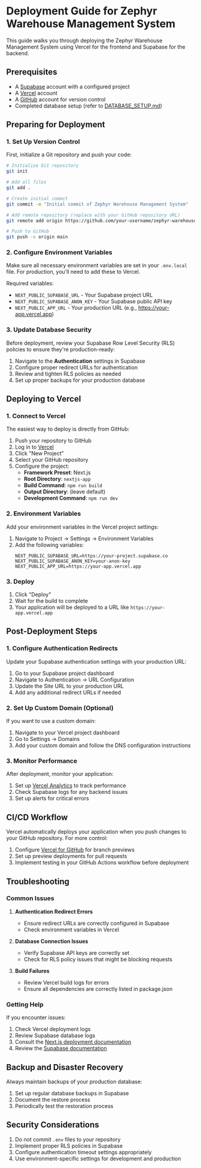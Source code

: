 # Deployment Guide for Zephyr Warehouse Management System

This guide walks you through deploying the Zephyr Warehouse Management System using Vercel for the frontend and Supabase for the backend.

## Prerequisites

- A [Supabase](https://supabase.com) account with a configured project
- A [Vercel](https://vercel.com) account
- A [GitHub](https://github.com) account for version control
- Completed database setup (refer to [DATABASE_SETUP.md](./DATABASE_SETUP.md))

## Preparing for Deployment

### 1. Set Up Version Control

First, initialize a Git repository and push your code:

```bash
# Initialize Git repository
git init

# Add all files
git add .

# Create initial commit
git commit -m "Initial commit of Zephyr Warehouse Management System"

# Add remote repository (replace with your GitHub repository URL)
git remote add origin https://github.com/your-username/zephyr-warehouse.git

# Push to GitHub
git push -u origin main
```

### 2. Configure Environment Variables

Make sure all necessary environment variables are set in your `.env.local` file. For production, you'll need to add these to Vercel.

Required variables:
- `NEXT_PUBLIC_SUPABASE_URL` - Your Supabase project URL
- `NEXT_PUBLIC_SUPABASE_ANON_KEY` - Your Supabase public API key
- `NEXT_PUBLIC_APP_URL` - Your production URL (e.g., https://your-app.vercel.app)

### 3. Update Database Security

Before deployment, review your Supabase Row Level Security (RLS) policies to ensure they're production-ready:

1. Navigate to the **Authentication** settings in Supabase
2. Configure proper redirect URLs for authentication
3. Review and tighten RLS policies as needed
4. Set up proper backups for your production database

## Deploying to Vercel

### 1. Connect to Vercel

The easiest way to deploy is directly from GitHub:

1. Push your repository to GitHub
2. Log in to [Vercel](https://vercel.com)
3. Click "New Project"
4. Select your GitHub repository
5. Configure the project:
   - **Framework Preset**: Next.js
   - **Root Directory**: `nextjs-app`
   - **Build Command**: `npm run build`
   - **Output Directory**: (leave default)
   - **Development Command**: `npm run dev`

### 2. Environment Variables

Add your environment variables in the Vercel project settings:

1. Navigate to Project → Settings → Environment Variables
2. Add the following variables:
   ```
   NEXT_PUBLIC_SUPABASE_URL=https://your-project.supabase.co
   NEXT_PUBLIC_SUPABASE_ANON_KEY=your-anon-key
   NEXT_PUBLIC_APP_URL=https://your-app.vercel.app
   ```

### 3. Deploy

1. Click "Deploy"
2. Wait for the build to complete
3. Your application will be deployed to a URL like `https://your-app.vercel.app`

## Post-Deployment Steps

### 1. Configure Authentication Redirects

Update your Supabase authentication settings with your production URL:

1. Go to your Supabase project dashboard
2. Navigate to Authentication → URL Configuration
3. Update the Site URL to your production URL
4. Add any additional redirect URLs if needed

### 2. Set Up Custom Domain (Optional)

If you want to use a custom domain:

1. Navigate to your Vercel project dashboard
2. Go to Settings → Domains
3. Add your custom domain and follow the DNS configuration instructions

### 3. Monitor Performance

After deployment, monitor your application:

1. Set up [Vercel Analytics](https://vercel.com/analytics) to track performance
2. Check Supabase logs for any backend issues
3. Set up alerts for critical errors

## CI/CD Workflow

Vercel automatically deploys your application when you push changes to your GitHub repository. For more control:

1. Configure [Vercel for GitHub](https://vercel.com/docs/git/vercel-for-github) for branch previews
2. Set up preview deployments for pull requests
3. Implement testing in your GitHub Actions workflow before deployment

## Troubleshooting

### Common Issues

1. **Authentication Redirect Errors**
   - Ensure redirect URLs are correctly configured in Supabase
   - Check environment variables in Vercel

2. **Database Connection Issues**
   - Verify Supabase API keys are correctly set
   - Check for RLS policy issues that might be blocking requests

3. **Build Failures**
   - Review Vercel build logs for errors
   - Ensure all dependencies are correctly listed in package.json

### Getting Help

If you encounter issues:
1. Check Vercel deployment logs
2. Review Supabase database logs
3. Consult the [Next.js deployment documentation](https://nextjs.org/docs/deployment)
4. Review the [Supabase documentation](https://supabase.com/docs)

## Backup and Disaster Recovery

Always maintain backups of your production database:

1. Set up regular database backups in Supabase
2. Document the restore process
3. Periodically test the restoration process

## Security Considerations

1. Do not commit `.env` files to your repository
2. Implement proper RLS policies in Supabase
3. Configure authentication timeout settings appropriately
4. Use environment-specific settings for development and production
